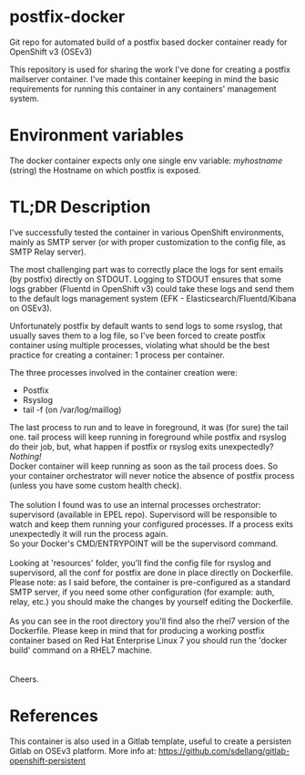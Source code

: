 # postfix-docker
Git repo for automated build of a postfix based docker container ready for OpenShift v3 (OSEv3)

This repository is used for sharing the work I've done for creating a postfix mailserver container.
I've made this container keeping in mind the basic requirements for running this container in any containers' management system.

# Environment variables
The docker container expects only one single env variable:
    *myhostname* (string) the Hostname on which postfix is exposed.

# TL;DR Description
I've successfully tested the container in various OpenShift environments, mainly as SMTP server (or with proper customization to the config file, as SMTP Relay server).

The most challenging part was to correctly place the logs for sent emails (by postfix) directly on STDOUT. 
Logging to STDOUT ensures that some logs grabber (Fluentd in OpenShift v3) could take these logs and send them to the default logs management system (EFK - Elasticsearch/Fluentd/Kibana on OSEv3).

Unfortunately postfix by default wants to send logs to some rsyslog, that usually saves them to a log file, so I've been forced to create postfix container using multiple processes, violating what should be the best practice for creating a container: 1 process per container.

The three processes involved in the container creation were:
- Postfix
- Rsyslog
- tail -f (on /var/log/maillog)

The last process to run and to leave in foreground, it was (for sure) the tail one. tail process will keep running in foreground while postfix and rsyslog do their job, but, what happen if postfix or rsyslog exits unexpectedly?
<br>*Nothing!*<br>
Docker container will keep running as soon as the tail process does. So your container orchestrator will never notice the absence of postfix process (unless you have some custom health check).
<br><br>
The solution I found was to use an internal processes orchestrator: supervisord (available in EPEL repo).
Supervisord will be responsible to watch and keep them running your configured processes. If a process exits unexpectedly it will run the process again.<br>
So your Docker's CMD/ENTRYPOINT will be the supervisord command.<br>
<br>
Looking at 'resources' folder, you'll find the config file for rsyslog and supervisord, all the conf for postfix are done in place directly on Dockerfile.<br>
Please note: as I said before, the container is pre-configured as a standard SMTP server, if you need some other configuration (for example: auth, relay, etc.) you should make the changes by yourself editing the Dockerfile.<br>
<br>
As you can see in the root directory you'll find also the rhel7 version of the Dockerfile. Please keep in mind that for producing a working postfix container based on Red Hat Enterprise Linux 7 you should run the 'docker build' command on a RHEL7 machine.<br>
<br>
<br>
Cheers.

# References
This container is also used in a Gitlab template, useful to create a persisten Gitlab on OSEv3 platform.
More info at:
https://github.com/sdellang/gitlab-openshift-persistent
